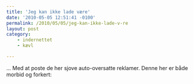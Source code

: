 ```yaml
---
title: 'Jeg kan ikke lade være'
date: '2010-05-05 12:51:41 -0100'
permalink: /2010/05/05/jeg-kan-ikke-lade-v-re
layout: post
category:
    - indernettet
    - kævl

---
```

... Med at poste de her sjove auto-oversatte reklamer. Denne her er både morbid og forkert:  
<amp-img alt="Death date"
  src="{{ site.baseurl }}{% link assets/post-images/deathdate.png %}"
  width="430"
  height="21"></amp-img>
